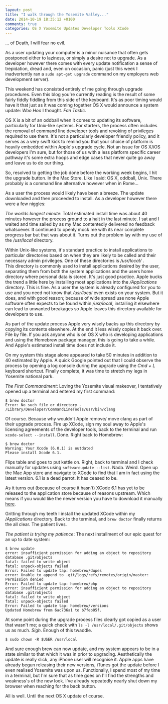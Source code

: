 ```yaml
---
layout: post
title: "I walk through the Yosemite Valley..."
date: 2014-10-19 18:35:12 +0100
comments: true
categories: OS X Yosemite Updates Developer Tools XCode
---
```


... of Death, I will fear no evil.

As a user updating your computer is a minor nuisance that often gets postponed 
either to laziness, or simply a desire not to upgrade.  As a developer however
there comes with every update notification a sense of trepidation, dread and,
even on occasion, panic (just this week I inadvertently ran a ``sudo apt-get
upgrade`` command on my employers web development server).

<!-- more -->

This weekend has consisted entirely of me going through upgrade procedures.
Even this blog you're currently reading is the result of some fairly fiddly
fiddling from this side of the keyboard.  It's as poor timing would have it that
just as it was coming together OS X would announce a system update: *Woo Hoo* I
thought.  *Fan Tastic*.  

OS X is a bit of an oddball when it comes to updating its software, particularly
for Unix-like systems. For starters, the process often includes the removal of
command line developer tools and revoking of privileges required to use them.
It's not a particularly developer friendly policy, and it serves as a very swift
kick to remind you that your choice of platform is heavily embedded within
Apple's upgrade cycle.  Not an issue for OS X/iOS developers I'm sure, but for
those of us with a less platform specific career pathway it's some extra hoops
and edge cases that never quite go away and leave us to do our thing.

So, resolved to getting the job done before the working week begins, I hit the
upgrade button.  In the Mac Store.  Like I said: OS X, oddball, Unix.  There
probably is a command line alternative however when in Rome...

As a user the process would likely have been a breeze.  The update downloaded
and then proceeded to install.  As a developer however there were a few niggles:

*The worlds longest minute*: Total estimated install time was about 40 minutes
however the process ground to a halt in the last minute.  I sat and I waited and 
time sailed by as my Mac contentedly delivered no feedback whatsoever. It
continued to openly mock me with its near complete progress bar but that was
about it.  Turns out the problem lay with my use of the */usr/local* directory.

Within Unix-like systems, it's standard practice to install applications to
particular directories based on when they are likely to be called and their
necessary admin privileges.  One of these directories is */usr/local/* .  
This directory is commonly used to install applications desired by the user, 
separating them from both the system applications and the users home directory 
where personal data is stored.  It's just good practice.  Apple bucks the trend 
a little here by installing most applications into the */Applications* 
directory.  This is fine.  As a user the system is already configured for you to 
use and you need not know that */usr/local* even exists on your system.  But it 
does, and with good reason; because of wide spread use none Apple software often 
expects to be found within */usr/local*, installing it elsewhere can lead to 
unwanted breakages so Apple leaves this directory available for developers to 
use.

As part of the update process Apple very wisely backs up this directory by
copying its contents elsewhere.  At the end it less wisely copies it back over.
File by file.  If you ask anyone who is on OS X who is developing applications 
and using the Homebrew package manager, this is going to take a while.  And
Apple's estimated install time  does not include it.

On my system this stage alone appeared to take 50 minutes in addition to 40
estimated by Apple.  A quick Google pointed out that I could observe the process
by opening a log console during the upgrade using the *Cmd + L* keyboard
shortcut.  Finally complete, it was time to stretch my legs in Yosemite national
park.

*The First Commandment*:  Loving the Yosemite visual makeover, I tentatively
opened up a terminal and entered my first command:

	$ brew doctor
	Error: No such file or directory - /Library/Developer/CommandLineTools/usr/bin/clang

Of course.  Because why wouldn't Apple remove/ move clang as part of their
upgrade process.  Fire up XCode, sign my soul away to Apple's licensing
agreements of the developer tools, back to the terminal and run 
``xcode-select --install``.  Done.  Right back to Homebrew:

	$ brew doctor
	Warning: Your Xcode (6.0.1) is outdated
	Please install Xcode 6.1.

Flips table and goes to put kettle on.  Right, back to terminal and I check
manually for updates using ``softwareupdate --list``.  Nada.  Weird.  Open up
the Mac App store and navigate to XCode to find that I am in fact using the
latest version.  6.1 is a dead parrot.  It has ceased to be.

As it turns out (because of course it hasn't)  XCode 6.1 has yet to be released
to the application store because of reasons upstream.  Which means if you would
like the newer version you have to download it manually [here][1].

Gritting through my teeth I install the updated XCode within my */Applications*
directory.  Back to the terminal, and ``brew doctor`` finally returns the all
clear.  The patient lives.

*The patient is trying my patience*:  The next installment of our epic quest for 
an up to date system:

	$ brew update
	error: insufficient permission for adding an object to repository database .git/objects
	fatal: failed to write object
	fatal: unpack-objects failed
	Error: Failed to update tap: homebrew/dupes
	error: Unable to append to .git/logs/refs/remotes/origin/master: Permission denied
	Error: Failed to update tap: homebrew/php
	error: insufficient permission for adding an object to repository database .git/objects
	fatal: failed to write object
	fatal: unpack-objects failed
	Error: Failed to update tap: homebrew/versions
	Updated Homebrew from 6ac736a1 to b7feb05f.

At some point during the upgrade process files clearly got copied as a user that
wasn't me; a quick check with ``ls -l /usr/local/.git/objects`` shows us as 
much.  *Sigh*.  Enough of this twaddle.

	$ sudo chown -R $USER /usr/local

And sure enough brew can now update, and my system appears to be in a state
similar to that which it was in prior to upgrading.  Aesthetically the update is
really slick, any iPhone user will recognise it.  Apple apps have already begun
releasing their new versions, iTunes got the update before I even realised
Yosemite was upon us.  Functionally, I spend most of my time in a terminal, but
I'm sure that as time goes on I'll find the strengths and weakness's of the new
look.  I've already repeatedly nearly shut down my browser when reaching for the
back button.

All is well. Until the next OS X update of course.

[1]: https://developer.apple.com/xcode/downloads/ "XCode 6.1"

